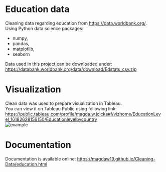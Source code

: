 # Education data 
Cleaning data regarding education from https://data.worldbank.org/. <br>
Using Python data science packages:
- numpy, 
- pandas, 
- matplotlib, 
- seaborn <br>

Data used in this project can be downloaded under:<br>
https://databank.worldbank.org/data/download/Edstats_csv.zip

# Visualization
Clean data was used to prepare visualization in Tableau.<br>
You can view it on Tableau Public using following link:<br>
https://public.tableau.com/profile/magda.w.jcicka#!/vizhome/EducationLevel_16182628156150/Educationlevelbycountry<br>
![example](https://user-images.githubusercontent.com/57555491/114844257-e710c780-9dda-11eb-87a2-cf3293de491c.gif)

# Documentation
Documentation is available online:
https://magdaw19.github.io/Cleaning-Data/education.html

